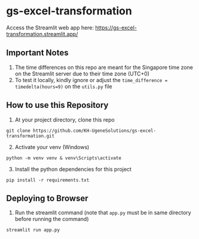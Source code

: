 # gs-excel-transformation

Access the Streamlit web app here: https://gs-excel-transformation.streamlit.app/

## Important Notes
1. The time differences on this repo are meant for the Singapore time zone on the Streamlit server due to their time zone (UTC+0)
2. To test it locally, kindly ignore or adjust the `time_difference = timedelta(hours=9)` on the `utils.py` file

## How to use this Repository

1. At your project directory, clone this repo
```
git clone https://github.com/KH-UgeneSolutions/gs-excel-transformation.git
```
2. Activate your venv (Windows)
```
python -m venv venv & venv\Scripts\activate
```
3. Install the python dependencies for this project
```
pip install -r requirements.txt
```

## Deploying to Browser
1. Run the streamlit command (note that `app.py` must be in same directory before running the command)
```
streamlit run app.py
```
